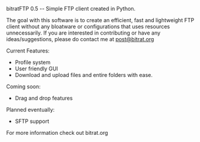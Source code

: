 bitratFTP 0.5 -- Simple FTP client created in Python. 

The goal with this software is to create an efficient, fast and lightweight FTP client without any bloatware or configurations that uses resources unnecessarily.
If you are interested in contributing or have any ideas/suggestions, please do contact me at post@bitrat.org

Current Features: 
- Profile system
- User friendly GUI 
- Download and upload files and entire folders with ease. 

Coming soon:
- Drag and drop features

Planned eventually:
- SFTP support


For more information check out bitrat.org 

